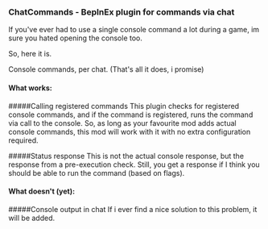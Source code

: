 ### ChatCommands - BepInEx plugin for commands via chat

If you've ever had to use a single console command a lot during a game, im sure you hated opening the console too.

So, here it is.

Console commands, per chat. (That's all it does, i promise)

#### What works:
#####Calling registered commands
This plugin checks for registered console commands, and if the command is registered, runs the command via call to the
console. So, as long as your favourite mod adds actual console commands, this mod will work with it with no extra
configuration required.

#####Status response
This is not the actual console response, but the response from a pre-execution check. Still, you get a response if I
think you should be able to run the command (based on flags).

#### What doesn't (yet):
#####Console output in chat
If i ever find a nice solution to this problem, it will be added.